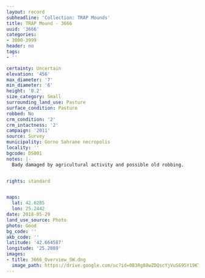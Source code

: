 ```yaml
---
layout: record
subheadline: 'Collection: TRAP Mounds'
title: TRAP Mound - 3666
uuid: '3666'
categories:
- 3000-3999
header: no
tags:
- ''

certainty: Uncertain
elevation: '456'
max_diameter: '7'
min_diameter: '6'
height: '0.2'
size_category: Small
surrounding_land_use: Pasture
surface_condition: Pasture
robbed: No
crm_condition: '2'
crm_intactness: '2'
campaign: '2011'
source: Survey
municipality: Gorno Sahrane necropolis
locality: ''
bgcode: DS001
notes: |-
  Bady damaged by agricultural activity and possible old robbing.


rights: standard


maps:
  lat: 42.6285
  lon: 25.2442
date: 2018-05-29
land_use_source: Photo
photo: Good
bg_code: ''
akb_code: ''
latitude: '42.664587'
longitude: '25.2089'
images:
- title: 3666_Overview_SW.dng
  image_path: https://drive.google.com/uc?id=0B3Rg88wZDQscYjVuSG95Y19KT0E
---
```

